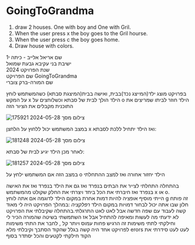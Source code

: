 # GoingToGrandma
1. draw 2 houses. One with boy and One with Gril.
2. When the user press x the boy goes to the Gril hourse.
3. When the user press c the boy goes home.
4. Draw house with colors.


שם אריאל אלייב - כיתה י1                                       
ישיבת בני עקיבא גבעת שמואל                                                            
שנת הפרויקט 2024                                       
שם הפרויקט GoingToGrandma                                                                                                                                                                                                       
שם המורה-ברק צוברי 

בפרויקט מוצג ילד(המייצג נכד)בבית, ואישה בבית(המיצגת סבתא) כשהמשתמש לוחץ על המקש x הילד הולך לבית של סבתא וכשלוחצים על o הילד חוזר לביתו
שמריצים את התוכנית מקבלים את הציור הזה 


  ![צילום מסך 2024-05-28 175921](https://github.com/baraksu/GoingToGrandma/assets/167670184/0e930fe6-52ca-4783-9ec4-62c1217b871f)     
  
במצב המשתמש יכול ללחוץ על הלחצן x ואז הילד יתחיל ללכת לסבתא:
                                                                                                                                            
   ![צילום מסך 2024-05-28 181248](https://github.com/baraksu/GoingToGrandma/assets/167670184/9b2e2188-93ff-4a4e-8553-4121b1fb8fe4)                 

לאחר מכן הילד יגיע לבית של סבתא:
                    
  ![צילום מסך 2024-05-28 181257](https://github.com/baraksu/GoingToGrandma/assets/167670184/ace64830-ca80-4930-b221-b25330ac811d) 

  במצב הזה אם המשתמש ילחץ על o הילד יחזור אחורה ואז למצב ההתחלתי


   בהתחלה התחלתי לצייר את הבתים בנפרד ואז גם את הילד בנפרד ואז את האישה בנפרד ואז חיברתי את הכל ביחד ויצרתי את החלק שקולט מהמשתמש x או o.                       
  הייתי מוסיף אופציה להיות דמות אחרת במקום הילד לדוגמה אם אתה לוחץ g זה פותח חלון שבו אתה יכול לבחור דמויות במקום הילד
 *רפלקציה* :במהלך הפרויקט היה לי מאוד קשה לעבוד עם שפה חדשה אבל לאט לאט התרגלתי.בהתחלה שקיבלתי את הפרויקט לא ידעתי מה לעשות ומאיפה להתחיל אבל אז השתמשתי בשיטה שהמורה הכיר לי וחילקתי לתתי משימות זה הרגיש פחות עמוס ויותר קל , לחבר את התתי משימות לפרויקט אחד היה קשה בגלל שהקוד הסתבך וקיבלתי מלא erors לעט לעט סידרתי את הקוד חילקתי לקטעים והכל יסתדר בסוף


